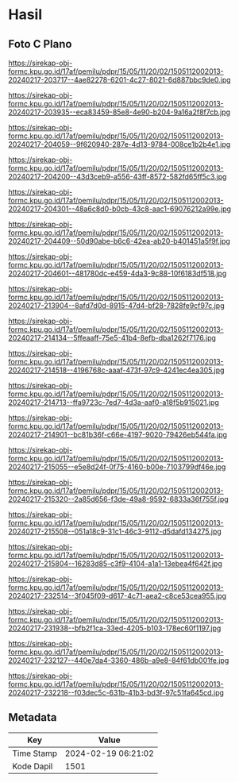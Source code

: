 # Hasil

## Foto C Plano

https://sirekap-obj-formc.kpu.go.id/17af/pemilu/pdpr/15/05/11/20/02/1505112002013-20240217-203717--4ae82278-6201-4c27-8021-6d887bbc9de0.jpg

https://sirekap-obj-formc.kpu.go.id/17af/pemilu/pdpr/15/05/11/20/02/1505112002013-20240217-203935--eca83459-85e8-4e90-b204-9a16a2f8f7cb.jpg

https://sirekap-obj-formc.kpu.go.id/17af/pemilu/pdpr/15/05/11/20/02/1505112002013-20240217-204059--9f620940-287e-4d13-9784-008ce1b2b4e1.jpg

https://sirekap-obj-formc.kpu.go.id/17af/pemilu/pdpr/15/05/11/20/02/1505112002013-20240217-204200--43d3ceb9-a556-43ff-8572-582fd65ff5c3.jpg

https://sirekap-obj-formc.kpu.go.id/17af/pemilu/pdpr/15/05/11/20/02/1505112002013-20240217-204301--48a6c8d0-b0cb-43c8-aac1-69076212a99e.jpg

https://sirekap-obj-formc.kpu.go.id/17af/pemilu/pdpr/15/05/11/20/02/1505112002013-20240217-204409--50d90abe-b6c6-42ea-ab20-b401451a5f9f.jpg

https://sirekap-obj-formc.kpu.go.id/17af/pemilu/pdpr/15/05/11/20/02/1505112002013-20240217-204601--481780dc-e459-4da3-9c88-10f6183df518.jpg

https://sirekap-obj-formc.kpu.go.id/17af/pemilu/pdpr/15/05/11/20/02/1505112002013-20240217-213904--8afd7d0d-8915-47d4-bf28-7828fe9cf97c.jpg

https://sirekap-obj-formc.kpu.go.id/17af/pemilu/pdpr/15/05/11/20/02/1505112002013-20240217-214134--5ffeaaff-75e5-41b4-8efb-dba1262f7176.jpg

https://sirekap-obj-formc.kpu.go.id/17af/pemilu/pdpr/15/05/11/20/02/1505112002013-20240217-214518--4196768c-aaaf-473f-97c9-4241ec4ea305.jpg

https://sirekap-obj-formc.kpu.go.id/17af/pemilu/pdpr/15/05/11/20/02/1505112002013-20240217-214713--ffa9723c-7ed7-4d3a-aaf0-a18f5b915021.jpg

https://sirekap-obj-formc.kpu.go.id/17af/pemilu/pdpr/15/05/11/20/02/1505112002013-20240217-214901--bc81b36f-c66e-4197-9020-79426eb544fa.jpg

https://sirekap-obj-formc.kpu.go.id/17af/pemilu/pdpr/15/05/11/20/02/1505112002013-20240217-215055--e5e8d24f-0f75-4160-b00e-7103799df46e.jpg

https://sirekap-obj-formc.kpu.go.id/17af/pemilu/pdpr/15/05/11/20/02/1505112002013-20240217-215320--2a85d656-f3de-49a8-9592-6833a36f755f.jpg

https://sirekap-obj-formc.kpu.go.id/17af/pemilu/pdpr/15/05/11/20/02/1505112002013-20240217-215508--051a18c9-31c1-46c3-9112-d5dafd134275.jpg

https://sirekap-obj-formc.kpu.go.id/17af/pemilu/pdpr/15/05/11/20/02/1505112002013-20240217-215804--16283d85-c3f9-4104-a1a1-13ebea4f642f.jpg

https://sirekap-obj-formc.kpu.go.id/17af/pemilu/pdpr/15/05/11/20/02/1505112002013-20240217-232514--3f045f09-d617-4c71-aea2-c8ce53cea955.jpg

https://sirekap-obj-formc.kpu.go.id/17af/pemilu/pdpr/15/05/11/20/02/1505112002013-20240217-231938--bfb2f1ca-33ed-4205-b103-178ec60f1197.jpg

https://sirekap-obj-formc.kpu.go.id/17af/pemilu/pdpr/15/05/11/20/02/1505112002013-20240217-232127--440e7da4-3360-486b-a9e8-84f61db001fe.jpg

https://sirekap-obj-formc.kpu.go.id/17af/pemilu/pdpr/15/05/11/20/02/1505112002013-20240217-232218--f03dec5c-631b-41b3-bd3f-97c51fa645cd.jpg


## Metadata

| Key        | Value               |
| ---------- | ------------------- |
| Time Stamp | 2024-02-19 06:21:02 |
| Kode Dapil | 1501                |



